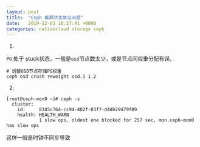 ```yaml
---
layout: post
title:  "Ceph 集群状态常见问题"
date:   2019-12-03 10:27:41 +0800
categories: nativecloud storage ceph
---
```


1. 
`PG` 处于 stuck状态，一般是`osd`节点数太少，或是节点间权重分配有误。

```
# 调整OSD节点存储PG权重
ceph osd crush reweight osd.1 1.2
```
2. 
```
[root@ceph-mon0 ~]# ceph -s 
  cluster:
    id:     8345c764-cc94-402f-83f7-d4db29d79f89
    health: HEALTH_WARN
            1 slow ops, oldest one blocked for 257 sec, mon.ceph-mon0 has slow ops
```
这样一般是时钟不同步导致
